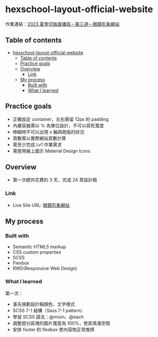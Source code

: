 # hexschool-layout-official-website
作業連結：[2023 夏季切版直播班－第三週－眼鏡形象網站](https://rpg.hexschool.com/training/36/task)

## Table of contents
- [hexschool-layout-official-website](#hexschool-layout-official-website)
  - [Table of contents](#table-of-contents)
  - [Practice goals](#practice-goals)
  - [Overview](#overview)
    - [Link](#link)
  - [My process](#my-process)
    - [Built with](#built-with)
    - [What I learned](#what-i-learned)

## Practice goals
- 正確設定 container，左右需留 12px 的 padding
- 內層容器需以 % 為單位設計，不可以寫死寬度
- 伸縮時不可以出現 x 軸與跑版的狀況
- 頁數需以實際網站頁數計算
- 需至少完成 Lv1 作業需求
- 需使用線上圖示 Material Design Icons

## Overview
- 第一次總共花費約 3 天，完成 24 頁設計稿

### Link
- Live Site URL: [眼鏡形象網站](https://chunjull.github.io/hexschool-layout-official-website/)

## My process

### Built with
- Semantic HTML5 markup
- CSS custom properties
- SCSS
- Flexbox
- RWD(Responsive Web Design)

### What I learned
第一次：
- 事先規劃設計稿顏色、文字樣式
- SCSS 7-1 結構（Sass 7-1 pattern）
- 學習 SCSS 語法：@mixin、@each
- 調整部分區塊的圖片寬度為 100%，使其填滿空間
- 安排 footer 的 flexbox 使內容物正常推擠